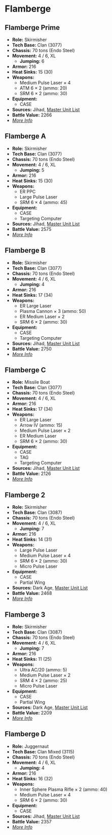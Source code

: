 # Flamberge
## Flamberge Prime
- **Role:** Skirmisher
- **Tech Base:** Clan (3077)
- **Chassis:** 70 tons (Endo Steel)
- **Movement:** 4 / 6, XL
  - **Jumping:** 6
- **Armor:** 216
- **Heat Sinks:** 15 (30)
- **Weapons:**
  - Medium Pulse Laser × 4
  - ATM 6 × 2 (ammo: 20)
  - SRM 6 × 2 (ammo: 30)
- **Equipment:**
  - CASE
- **Sources:** Jihad, [Master Unit List](http://masterunitlist.info/Unit/Details/1119/flamberge-prime)
- **Battle Value:** 2266
- [*More Info*](flamberge/flamberge_prime.md)

## Flamberge A
- **Role:** Skirmisher
- **Tech Base:** Clan (3077)
- **Chassis:** 70 tons (Endo Steel)
- **Movement:** 4 / 6, XL
  - **Jumping:** 5
- **Armor:** 216
- **Heat Sinks:** 15 (30)
- **Weapons:**
  - ER PPC
  - Large Pulse Laser
  - SRM 6 × 4 (ammo: 45)
- **Equipment:**
  - CASE
  - Targeting Computer
- **Sources:** Jihad, [Master Unit List](http://masterunitlist.info/Unit/Details/1116/flamberge-a)
- **Battle Value:** 2575
- [*More Info*](flamberge/flamberge_a.md)

## Flamberge B
- **Role:** Skirmisher
- **Tech Base:** Clan (3077)
- **Chassis:** 70 tons (Endo Steel)
- **Movement:** 4 / 6, XL
  - **Jumping:** 4
- **Armor:** 216
- **Heat Sinks:** 17 (34)
- **Weapons:**
  - ER Large Laser
  - Plasma Cannon × 3 (ammo: 50)
  - ER Medium Laser × 2
  - SRM 6 × 2 (ammo: 30)
- **Equipment:**
  - CASE
  - Targeting Computer
- **Sources:** Jihad, [Master Unit List](http://masterunitlist.info/Unit/Details/1117/flamberge-b)
- **Battle Value:** 2750
- [*More Info*](flamberge/flamberge_b.md)

## Flamberge C
- **Role:** Missile Boat
- **Tech Base:** Clan (3077)
- **Chassis:** 70 tons (Endo Steel)
- **Movement:** 4 / 6, XL
- **Armor:** 216
- **Heat Sinks:** 17 (34)
- **Weapons:**
  - ER Large Laser
  - Arrow IV (ammo: 15)
  - Medium Pulse Laser × 2
  - ER Medium Laser
  - SRM 6 × 2 (ammo: 30)
- **Equipment:**
  - CASE
  - TAG
  - Targeting Computer
- **Sources:** Jihad, [Master Unit List](http://masterunitlist.info/Unit/Details/1118/flamberge-c)
- **Battle Value:** 2126
- [*More Info*](flamberge/flamberge_c.md)

## Flamberge 2
- **Role:** Skirmisher
- **Tech Base:** Clan (3087)
- **Chassis:** 70 tons (Endo Steel)
- **Movement:** 4 / 6, XL
  - **Jumping:** 7
- **Armor:** 216
- **Heat Sinks:** 14 (31)
- **Weapons:**
  - Large Pulse Laser
  - Medium Pulse Laser × 4
  - SRM 6 × 2 (ammo: 30)
  - Micro Pulse Laser
- **Equipment:**
  - CASE
  - Partial Wing
- **Sources:** Dark Age, [Master Unit List](http://masterunitlist.info/Unit/Details/1114/flamberge-2)
- **Battle Value:** 2468
- [*More Info*](flamberge/flamberge_2.md)

## Flamberge 3
- **Role:** Skirmisher
- **Tech Base:** Clan (3087)
- **Chassis:** 70 tons (Endo Steel)
- **Movement:** 4 / 6, XL
  - **Jumping:** 7
- **Armor:** 216
- **Heat Sinks:** 11 (25)
- **Weapons:**
  - Ultra AC/20 (ammo: 5)
  - Medium Pulse Laser × 2
  - SRM 4 × 2 (ammo: 25)
  - Micro Pulse Laser
- **Equipment:**
  - CASE
  - Partial Wing
- **Sources:** Dark Age, [Master Unit List](http://masterunitlist.info/Unit/Details/1115/flamberge-3)
- **Battle Value:** 2209
- [*More Info*](flamberge/flamberge_3.md)

## Flamberge D
- **Role:** Juggernaut
- **Tech Base:** Clan Mixed (3115)
- **Chassis:** 70 tons (Endo Steel)
- **Movement:** 4 / 6, XL
  - **Jumping:** 4
- **Armor:** 216
- **Heat Sinks:** 16 (32)
- **Weapons:**
  - Inner Sphere Plasma Rifle × 2 (ammo: 40)
  - Medium Pulse Laser × 4
  - SRM 6 × 2 (ammo: 30)
- **Equipment:**
  - CASE
- **Sources:** Jihad, [Master Unit List](http://masterunitlist.info/Unit/Details/6873/flamberge-d)
- **Battle Value:** 2357
- [*More Info*](flamberge/flamberge_d.md)


